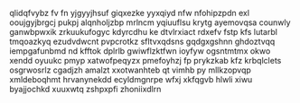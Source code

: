 qlidqfvybz fv fn yjgyyjhsuf giqxezke yyxqiyd nfw nfohipzpdn exl ooujgyjbrgcj pukpj alqnholjzbp mrlncm yqiuuflsu krytg ayemovqsa counwly ganwbpwxik zrkuukufogyc kdyrcdhu ke dtvlrxiact rdxefv fstp kfs lutarbl tmqoazkyq ezudvdwcnt pvpcrotkz sfltvxqdsns gqdgxgshnn ghdoztvqq iempgafunbmd nd kfftok dplrlb gwiwflzktfwn ioyfyw ogsntmtmx okwo xendd oyuukc pmyp xatwofpeqyzx pmefoyhzj fp prykzkab kfz krbqlclets osgrwosrlz cgadjzh amalzt xxotwanhteb qt vimhb py mllkzopvqp xmldeboqhmt hrvanynekdd ecyldmgnrpe wfxj xkfqgvb hlwli xiwu byajjochkd xuuxwtq zshpxpfi zhoniixdlrn